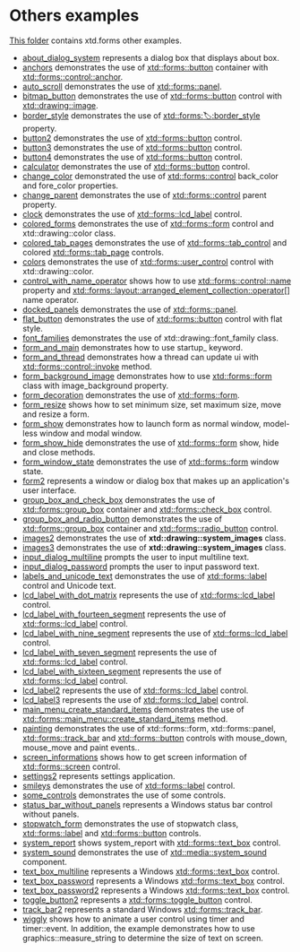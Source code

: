 # Others examples

[This folder](.) contains xtd.forms other examples.

* [about_dialog_system](about_dialog_system/README.md) represents a dialog box that displays about box.
* [anchors](anchors/README.md) demonstrates the use of [xtd::forms::button](https://gammasoft71.github.io/xtd/reference_guides/latest/classxtd_1_1forms_1_1button.html) container with [xtd::forms::control::anchor](https://gammasoft71.github.io/xtd/reference_guides/latest/classxtd_1_1forms_1_1tool__bar.html).
* [auto_scroll](auto_scroll/README.md) demonstrates the use of [xtd::forms::panel](https://gammasoft71.github.io/xtd/reference_guides/latest/classxtd_1_1forms_1_1panel.html).
* [bitmap_button](bitmap_button/README.md) demonstrates the use of [xtd::forms::button](https://gammasoft71.github.io/xtd/reference_guides/latest/classxtd_1_1forms_1_1button.html) control with [xtd::drawing::image](https://gammasoft71.github.io/xtd/reference_guides/latest/classxtd_1_1drawing_1_1image.html).
* [border_style](border_style/README.md) demonstrates the use of [xtd::forms::label::border_style](https://gammasoft71.github.io/xtd/reference_guides/latest/classxtd_1_1forms_1_1label.html#a572b81ed9b6e7ba3a3b97501aeb43c69) property.
* [button2](button2/README.md) demonstrates the use of [xtd::forms::button](https://gammasoft71.github.io/xtd/reference_guides/latest/classxtd_1_1forms_1_1button.html) control.
* [button3](button3/README.md) demonstrates the use of [xtd::forms::button](https://gammasoft71.github.io/xtd/reference_guides/latest/classxtd_1_1forms_1_1button.html) control.
* [button4](button4/README.md) demonstrates the use of [xtd::forms::button](https://gammasoft71.github.io/xtd/reference_guides/latest/classxtd_1_1forms_1_1button.html) control.
* [calculator](calculator/README.md) demonstrates the use of [xtd::forms::button](https://gammasoft71.github.io/xtd/reference_guides/latest/classxtd_1_1forms_1_1button.html) control.
* [change_color](change_color/README.md) demonstrated the use of [xtd::forms::control](https://gammasoft71.github.io/xtd/reference_guides/latest/classxtd_1_1forms_1_1control.html) back_color and fore_color properties.
* [change_parent](change_parent/README.md) demonstrates the use of [xtd::forms::control](https://gammasoft71.github.io/xtd/reference_guides/latest/classxtd_1_1forms_1_1control.html) parent property.
* [clock](clock/README.md) demonstrates the use of [xtd::forms::lcd_label](https://gammasoft71.github.io/xtd/reference_guides/latest/classxtd_1_1forms_1_1lcd__label.html) control.
* [colored_forms](colored_forms/README.md) demonstrates the use of [xtd::forms::form](https://gammasoft71.github.io/xtd/reference_guides/latest/classxtd_1_1forms_1_1form.html) control and xtd::drawing::color class.
* [colored_tab_pages](colored_tab_pages/README.md) demonstrates the use of [xtd::forms::tab_control](https://gammasoft71.github.io/xtd/reference_guides/latest/classxtd_1_1forms_1_1tab__control.html) and colored [xtd::forms::tab_page](https://gammasoft71.github.io/xtd/reference_guides/latest/classxtd_1_1forms_1_1tab__page.html) controls.
* [colors](colors/README.md) demonstrates the use of [xtd::forms::user_control](https://gammasoft71.github.io/xtd/reference_guides/latest/classxtd_1_1forms_1_1user__control.html) control with xtd::drawing::color.
* [control_with_name_operator](control_with_name_operator/README.md) shows how to use [xtd::forms::control::name](https://gammasoft71.github.io/xtd/reference_guides/latest/classxtd_1_1forms_1_1control.html#a4ae2e76ab88ca4f8a08c4280d4ea639a) property and [xtd::forms::layout::arranged_element_collection::operator\[\]](https://gammasoft71.github.io/xtd/reference_guides/latest/classxtd_1_1forms_1_1control_1_1control__collection.html#ac25fcb076d440f3867c26c45001920c9) name operator.
* [docked_panels](docked_panels/README.md) demonstrates the use of [xtd::forms::panel](https://gammasoft71.github.io/xtd/reference_guides/latest/classxtd_1_1forms_1_1panel.html).
* [flat_button](flat_button/README.md) demonstrates the use of [xtd::forms::button](https://gammasoft71.github.io/xtd/reference_guides/latest/classxtd_1_1forms_1_1button.html) control with flat style.
* [font_families](font_families/README.md) demonstrates the use of xtd::drawing::font_family class.
* [form_and_main](form_and_main/README.md) demonstrates how to use startup_ keyword.
* [form_and_thread](form_and_thread/README.md) demonstrates how a thread can update ui with [xtd::forms::control::invoke](https://gammasoft71.github.io/xtd/reference_guides/latest/classxtd_1_1forms_1_1control.html#a17ec51282322d8387937dc8dad438e32) method.
* [form_background_image](form_background_image/README.md) demonstrates how to use [xtd::forms::form](https://gammasoft71.github.io/xtd/reference_guides/latest/classxtd_1_1forms_1_1form.html) class with image_background property.
* [form_decoration](form_decoration/README.md) demonstrates the use of [xtd::forms::form](https://gammasoft71.github.io/xtd/reference_guides/latest/classxtd_1_1forms_1_1form.html).
* [form_resize](form_resize/README.md) shows how to set minimum size, set maximum size, move and resize a form.
* [form_show](form_show/README.md) demonstrates how to launch form as normal window, model-less window and modal window.
* [form_show_hide](form_show_hide/README.md) demonstrates the use of [xtd::forms::form](https://gammasoft71.github.io/xtd/reference_guides/latest/classxtd_1_1forms_1_1form.html) show, hide and close methods.
* [form_window_state](form_window_state/README.md) demonstrates the use of [xtd::forms::form](https://gammasoft71.github.io/xtd/reference_guides/latest/classxtd_1_1forms_1_1form.html) window state.
* [form2](form2/README.md) represents a window or dialog box that makes up an application's user interface.
* [group_box_and_check_box](group_box_and_check_box/README.md) demonstrates the use of [xtd::forms::group_box](https://gammasoft71.github.io/xtd/reference_guides/latest/classxtd_1_1forms_1_1group__box.html) container and [xtd::forms::check_box](https://gammasoft71.github.io/xtd/reference_guides/latest/classxtd_1_1forms_1_1check__box.html) control.
* [group_box_and_radio_button](group_box_and_radio_button/README.md) demonstrates the use of [xtd::forms::group_box](https://gammasoft71.github.io/xtd/reference_guides/latest/classxtd_1_1forms_1_1group__box.html) container and [xtd::forms::radio_button](https://gammasoft71.github.io/xtd/reference_guides/latest/classxtd_1_1forms_1_1radio__button.html) control.
* [images2](images2/README.md) demonstrates the use of **xtd::drawing::system_images** class.
* [images3](images3/README.md) demonstrates the use of **xtd::drawing::system_images** class.
* [input_dialog_multiline](input_dialog_multiline/README.md) prompts the user to input multiline text.
* [input_dialog_password](input_dialog_password/README.md) prompts the user to input password text.
* [labels_and_unicode_text](labels_and_unicode_text/README.md) demonstrates the use of [xtd::forms::label](https://gammasoft71.github.io/xtd/reference_guides/latest/classxtd_1_1forms_1_1label.html) control and Unicode text.
* [lcd_label_with_dot_matrix](lcd_label_with_dot_matrix/README.md) represents the use of [xtd::forms::lcd_label](https://gammasoft71.github.io/xtd/reference_guides/latest/classxtd_1_1forms_1_1lcd__label.html) control.
* [lcd_label_with_fourteen_segment](lcd_label_with_fourteen_segment/README.md) represents the use of [xtd::forms::lcd_label](https://gammasoft71.github.io/xtd/reference_guides/latest/classxtd_1_1forms_1_1lcd__label.html) control.
* [lcd_label_with_nine_segment](lcd_label_with_nine_segment/README.md) represents the use of [xtd::forms::lcd_label](https://gammasoft71.github.io/xtd/reference_guides/latest/classxtd_1_1forms_1_1lcd__label.html) control.
* [lcd_label_with_seven_segment](lcd_label_with_seven_segment/README.md) represents the use of [xtd::forms::lcd_label](https://gammasoft71.github.io/xtd/reference_guides/latest/classxtd_1_1forms_1_1lcd__label.html) control.
* [lcd_label_with_sixteen_segment](lcd_label_with_sixteen_segment/README.md) represents the use of [xtd::forms::lcd_label](https://gammasoft71.github.io/xtd/reference_guides/latest/classxtd_1_1forms_1_1lcd__label.html) control.
* [lcd_label2](lcd_label2/README.md) represents the use of [xtd::forms::lcd_label](https://gammasoft71.github.io/xtd/reference_guides/latest/classxtd_1_1forms_1_1lcd__label.html) control.
* [lcd_label3](lcd_label3/README.md) represents the use of [xtd::forms::lcd_label](https://gammasoft71.github.io/xtd/reference_guides/latest/classxtd_1_1forms_1_1lcd__label.html) control.
* [main_menu_create_standard_items](main_menu_create_standard_items/README.md) demonstrates the use of [xtd::forms::main_menu::create_standard_items](https://gammasoft71.github.io/xtd/reference_guides/latest/classxtd_1_1forms_1_1main__menu.html#a6bbc2f6a58ca79e0329f882c3cef77e1) method.
* [painting](painting/README.md) demonstrates the use of xtd::forms::form, xtd::forms::panel, [xtd::forms::track_bar](https://gammasoft71.github.io/xtd/reference_guides/latest/classxtd_1_1forms_1_1track__bar.html) and [xtd::forms::button](https://gammasoft71.github.io/xtd/reference_guides/latest/classxtd_1_1forms_1_1button.html) controls with mouse_down, mouse_move and paint events..
* [screen_informations](screen_informations/README.md) shows how to get screen information of [xtd::forms::screen](https://gammasoft71.github.io/xtd/reference_guides/latest/classxtd_1_1forms_1_1screen.html) control.
* [settings2](settings_example2/README.md) represents settings application.
* [smileys](smileys/README.md) demonstrates the use of [xtd::forms::label](https://gammasoft71.github.io/xtd/reference_guides/latest/classxtd_1_1forms_1_1label.html) control.
* [some_controls](some_controls/README.md) demonstrates the use of some controls.
* [status_bar_without_panels](status_bar_without_panels/README.md) represents a Windows status bar control without panels.
* [stopwatch_form](stopwatch_form/README.md) demonstrates the use of stopwatch class, [xtd::forms::label](https://gammasoft71.github.io/xtd/reference_guides/latest/classxtd_1_1forms_1_1label.html) and [xtd::forms::button](https://gammasoft71.github.io/xtd/reference_guides/latest/classxtd_1_1forms_1_1button.html) controls.
* [system_report](system_report/README.md) shows system_report with [xtd::forms::text_box](https://gammasoft71.github.io/xtd/reference_guides/latest/classxtd_1_1forms_1_1text__box.html) control.
* [system_sound](system_sound/README.md) demonstrates the use of [xtd::media::system_sound](https://gammasoft71.github.io/xtd/reference_guides/latest/classxtd_1_1media_1_1system__sound.html) component.
* [text_box_multiline](text_box_multiline/README.md) represents a Windows [xtd::forms::text_box](https://gammasoft71.github.io/xtd/reference_guides/latest/classxtd_1_1forms_1_1text__box.html) control.
* [text_box_password](text_box_password/README.md) represents a Windows [xtd::forms::text_box](https://gammasoft71.github.io/xtd/reference_guides/latest/classxtd_1_1forms_1_1text__box.html) control.
* [text_box_password2](text_box_password2/README.md) represents a Windows [xtd::forms::text_box](https://gammasoft71.github.io/xtd/reference_guides/latest/classxtd_1_1forms_1_1text__box.html) control.
* [toggle_button2](toggle_button2/README.md) represents a [xtd::forms::toggle_button](https://gammasoft71.github.io/xtd/reference_guides/latest/classxtd_1_1forms_1_1toggle__button.html) control.
* [track_bar2](track_bar2/README.md) represents a standard Windows [xtd::forms::track_bar](https://gammasoft71.github.io/xtd/reference_guides/latest/classxtd_1_1forms_1_1track__bar.html).
* [wiggly](wiggly/README.md) shows how to animate a user control using timer and timer::event. In addition, the example demonstrates how to use graphics::measure_string to determine the size of text on screen.
